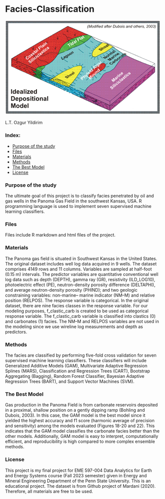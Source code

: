 # Facies-Classification

<img src="Facies.png"/>

L.T. Ozgur Yildirim

### Index:

* [Purpose of the study](#section1)
* [Files](#section2)
* [Materials](#section3)
* [Methods](#section4)
* [The Best Model](#section5)
* [License](#section6)

<a id='section1'></a>
### Purpose of the study
The ultimate goal of this  project is to classify facies penetrated by oil and gas wells in the Panoma Gas Field in the southwest Kansas, USA. R programming language is used to implement seven supervised machine learning classifiers.

<a id='section2'></a>
### Files
Files include R markdown and html files of the project.

### Materials
The Panoma gas field is situated in Southwest Kansas in the United States. The original dataset includes well log data acquired in 9 wells. The dataset comprises 4149 rows and 11 columns. Variables are sampled at half-foot (0.15 m) intervals. The predictor variables are quantitative conventional well log data such as depth (DEPTH), gamma ray (GR), resistivity (ILD_LOG10), photoelectric effect (PE), neutron-density porosity difference (DELTAPHI), and average neutron-density porosity (PHIND); and two geologic constraining variables: non-marine– marine indicator (NM–M) and relative position (RELPOS). The response variable is categorical. In the original dataset, there are nine facies classes in the response variable. For our modeling purposes, f_clastic_carb is created to be used as categorical response variable. The f_clastic_carb variable is classified into clastics (0) and carbonates (1) facies. The NM–M and RELPOS variables are not used in the modeling since we use wireline log measurements and depth as predictors.

### Methods
The facies are classified by performing five-fold cross validation for seven supervised machine learning classifiers. These classifiers will include Generalized Additive Models (GAM), Multivariate Adaptive Regression Splines (MARS), Classification and Regression Trees (CART), Bootstrap Aggregating (Bagging), Random Forest Classifier, Bayesian Adaptive Regression Trees (BART), and Support Vector Machines (SVM).

### The Best Model
Gas production in the Panoma Field is from carbonate reservoirs deposited in a proximal, shallow position on a gently dipping ramp (Bohling and Dubois, 2003). In this case, the GAM model is the best model since it yielded the highest accuracy and f1 score (harmonic average of precision and sensitivity) among the models evaluated (Figures 18-20 and 22). This indicates that the GAM model classifies the carbonate facies better than the other models. Additionally, GAM model is easy to interpret, computationally efficient, and reproducibility is high compared to more complex ensemble methods.

<a id='section3'></a>
### License
This project is my final project for EME 597-004 Data Analytics for Earth and Energy Systems course (Fall 2023 semester) given in Energy and Mineral Engineering Department of the Penn State University. This is an educational project. The dataset is from Github project of Mardani (2020). Therefore, all materials are free to be used.
